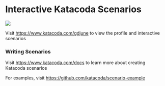 # Interactive Katacoda Scenarios

[![](http://shields.katacoda.com/katacoda/gdjune/count.svg)](https://www.katacoda.com/gdjune "Get your profile on Katacoda.com")

Visit https://www.katacoda.com/gdjune to view the profile and interactive scenarios

### Writing Scenarios
Visit https://www.katacoda.com/docs to learn more about creating Katacoda scenarios

For examples, visit https://github.com/katacoda/scenario-example
